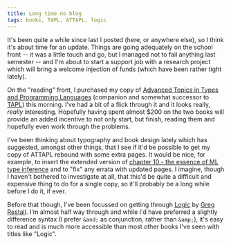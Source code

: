 ```yaml
---
title: Long time no blog
tags: books, TAPL, ATTAPL, logic
---
```


It's been quite a while since last I posted (here, or anywhere else), so I
think it's about time for an update. Things are going adequately on the school
front -- it was a little touch and go, but I managed not to fail anything last
semester -- and I'm about to start a support job with a research project which
will bring a welcome injection of funds (which have been rather tight lately).

On the "reading" front, I purchased my copy of [Advanced Topics in Types and
Programming Languages](http://www.cis.upenn.edu/~bcpierce/attapl/index.html)
(companion and somewhat successor to
[TAPL](http://www.cis.upenn.edu/~bcpierce/tapl/index.html)) this morning. I've
had a bit of a flick through it and it looks really, *really* interesting.
Hopefully having spent almost $200 on the two books will provide an added
incentive to not only start, but finish, reading them and hopefully even work
through the problems.

I've been thinking about typography and book design lately which has
suggested, amongst other things, that I see if it'd be possible to get my copy
of ATTAPL rebound with some extra pages. It would be nice, for example, to
insert the extended version of [chapter 10 - the essence of ML type
inference](http://cristal.inria.fr/attapl/) and to "fix" any errata with
updated pages. I imagine, though I haven't bothered to investigate at all,
that this'd be quite a difficult and expensive thing to do for a single copy,
so it'll probably be a long while before I do it, if ever.

Before that though, I've been focussed on getting through
[Logic](http://consequently.org/logic/) by [Greg
Restall](http://consequently.org/). I'm almost half way through and while I'd
have preferred a slightly difference syntax (I prefer `&and;` as conjunction,
rather than `&amp;`), it's easy to read and is much more accessible than most
other books I've seen with titles like "Logic".

